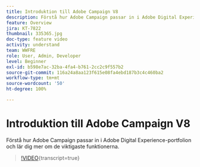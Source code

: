 ```yaml
---
title: Introduktion till Adobe Campaign V8
description: Förstå hur Adobe Campaign passar in i Adobe Digital Experience-portfolion och lär dig mer om de viktigaste funktionerna.
feature: Overview
jira: KT-7822
thumbnail: 335365.jpg
doc-type: feature video
activity: understand
team: WWFRE
role: User, Admin, Developer
level: Beginner
exl-id: b598e7ac-32ba-4fa4-b761-2cc2c9f557b2
source-git-commit: 116a24a8aa123f615e08fa4ebd187b3c4c460ba2
workflow-type: tm+mt
source-wordcount: '50'
ht-degree: 100%

---
```


# Introduktion till Adobe Campaign V8

Förstå hur Adobe Campaign passar in i Adobe Digital Experience-portfolion och lär dig mer om de viktigaste funktionerna.

>[!VIDEO](https://video.tv.adobe.com/v/3453316?quality=12&learn=on&captions=swe){transcript=true}
